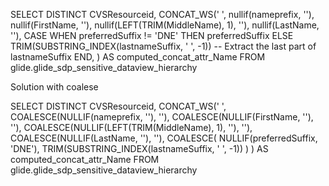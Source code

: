 SELECT DISTINCT 
    CVSResourceid,
    CONCAT_WS(' ',
        nullif(nameprefix, ''),
        nullif(FirstName, ''),
        nullif(LEFT(TRIM(MiddleName), 1), ''),
        nullif(LastName, ''),
        CASE 
            WHEN preferredSuffix != 'DNE' THEN preferredSuffix
            ELSE TRIM(SUBSTRING_INDEX(lastnameSuffix, ' ', -1))  -- Extract the last part of lastnameSuffix
        END,
    ) AS computed_concat_attr_Name
FROM glide.glide_sdp_sensitive_dataview_hierarchy


Solution with coalese

SELECT DISTINCT 
    CVSResourceid,
    CONCAT_WS(' ',
        COALESCE(NULLIF(nameprefix, ''), ''),
        COALESCE(NULLIF(FirstName, ''), ''),
        COALESCE(NULLIF(LEFT(TRIM(MiddleName), 1), ''), ''),
        COALESCE(NULLIF(LastName, ''), ''),
        COALESCE(
            NULLIF(preferredSuffix, 'DNE'), 
            TRIM(SUBSTRING_INDEX(lastnameSuffix, ' ', -1))
        )
    ) AS computed_concat_attr_Name
FROM glide.glide_sdp_sensitive_dataview_hierarchy
